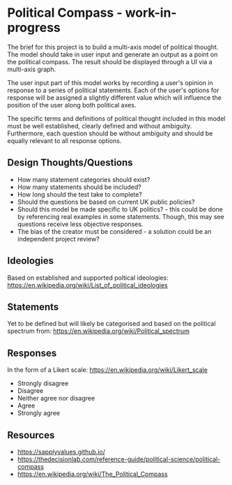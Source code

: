 # Political Compass - work-in-progress

The brief for this project is to build a multi-axis model of political thought. The model should take in user input and generate an output as a point on the political compass. The result should be displayed through a UI via a multi-axis graph.

The user input part of this model works by recording a user's opinion in response to a series of political statements. Each of the user's options for response will be assigned a slightly different value which will influence the position of the user along both political axes.

The specific terms and definitions of political thought included in this model must be well established, clearly defined and without ambiguity. Furthermore, each question should be without ambiguity and should be equally relevant to all response options.

## Design Thoughts/Questions

- How many statement categories should exist?
- How many statements should be included?
- How long should the test take to complete?
- Should the questions be based on current UK public policies?
- Should this model be made specific to UK politics? - this could be done by referencing real examples in some statements. Though, this may see questions receive less objective responses.
- The bias of the creator must be considered - a solution could be an independent project review?

## Ideologies

Based on established and supported poltical ideologies:
https://en.wikipedia.org/wiki/List_of_political_ideologies

## Statements

Yet to be defined but will likely be categorised and based on the political spectrum from:
https://en.wikipedia.org/wiki/Political_spectrum

## Responses

In the form of a Likert scale:
https://en.wikipedia.org/wiki/Likert_scale

- Strongly disagree
- Disagree
- Neither agree nor disagree
- Agree
- Strongly agree

## Resources

- https://sapplyvalues.github.io/
- https://thedecisionlab.com/reference-guide/political-science/political-compass
- https://en.wikipedia.org/wiki/The_Political_Compass
